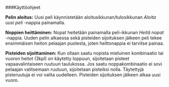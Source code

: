 ###Käyttöohjeet

**Pelin aloitus:** Uusi peli käynnistetään aloitusikkunan/tulosikkunan *Aloita uusi peli* -nappia painamalla.

**Noppien heittäminen:** Nopat heitetään painamalla peli-ikkunan *Heitä nopat* -nappia. Uuden pelin alkaessa sekä pisteiden sijoituksen jälkeen peli tekee ensimmäisen heiton pelaajan puolesta, joten heittonappia ei tarvitse painaa.

**Pisteiden sijoittaminen:** Kun ollaan saatu nopista mieluinen kombinaatio tai vuoron heitot (3kpl) on käytetty loppuun, sijoitetaan pisteet vapaavalintaiseen ruutuun taulukossa. Jos saatu noppakombinaatio ei sovi pelaajan valitsemaan ruutuun, sijoitetaan pisteiksi nolla. Täytettyjä pisteruutuja ei voi valita uudelleen. Pisteiden sijoituksen jälkeen alkaa uusi vuoro.

